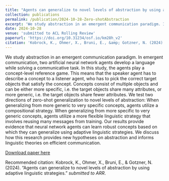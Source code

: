 ```yaml
---
title: "Agents can generalize to novel levels of abstraction by using adaptive linguistic strategies"
collection: publications
permalink: /publication/2024-10-28-Zero-shotAbstraction
excerpt: 'We study abstraction in an emergent communication paradigm. In emergent communication, two artificial neural network agents develop a language while solving a communicative task. In this study, the agents play a concept-level reference game. This means that the speaker agent has to describe a concept to a listener agent, who has to pick the correct target objects that satisfy the concept. Concepts consist of multiple objects and can be either more specific, i.e. the target objects share many attributes, or more generic, i.e. the target objects share fewer attributes. We test two directions of zero-shot generalization to novel levels of abstraction: When generalizing from more generic to very specific concepts, agents utilize a compositional strategy. When generalizing from more specific to very generic concepts, agents utilize a more flexible linguistic strategy that involves reusing many messages from training. Our results provide evidence that neural network agents can learn robust concepts based on which they can generalize using adaptive linguistic strategies. We discuss how this research provides new hypotheses on abstraction and informs linguistic theories on efficient communication.'
date: 2024-10-28
venue: 'submitted to ACL Rolling Review'
paperurl: 'https://doi.org/10.31234/osf.io/km28h_v2'
citation: 'Kobrock, K., Ohmer, X., Bruni, E., &amp; Gotzner, N. (2024). “Agents can generalize to novel levels of abstraction by using adaptive linguistic strategies.” <i>submitted to ARR</i>.'
---
```

We study abstraction in an emergent communication paradigm. In emergent communication, two artificial neural network agents develop a language while solving a communicative task. In this study, the agents play a concept-level reference game. This means that the speaker agent has to describe a concept to a listener agent, who has to pick the correct target objects that satisfy the concept. Concepts consist of multiple objects and can be either more specific, i.e. the target objects share many attributes, or more generic, i.e. the target objects share fewer attributes. We test two directions of zero-shot generalization to novel levels of abstraction: When generalizing from more generic to very specific concepts, agents utilize a compositional strategy. When generalizing from more specific to very generic concepts, agents utilize a more flexible linguistic strategy that involves reusing many messages from training. Our results provide evidence that neural network agents can learn robust concepts based on which they can generalize using adaptive linguistic strategies. We discuss how this research provides new hypotheses on abstraction and informs linguistic theories on efficient communication.

[Download paper here](https://doi.org/10.31234/osf.io/km28h_v2)

Recommended citation: Kobrock, K., Ohmer, X., Bruni, E., & Gotzner, N. (2024). “Agents can generalize to novel levels of abstraction by using adaptive linguistic strategies.” <i>submitted to ARR</i>.